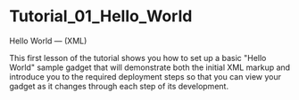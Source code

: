 Tutorial_01_Hello_World
=======================

Hello World — (XML)

This first lesson of the tutorial shows you how to set up a basic "Hello World" sample gadget that will demonstrate both the initial XML markup and introduce you to the required deployment steps so that you can view your gadget as it changes through each step of its development.
